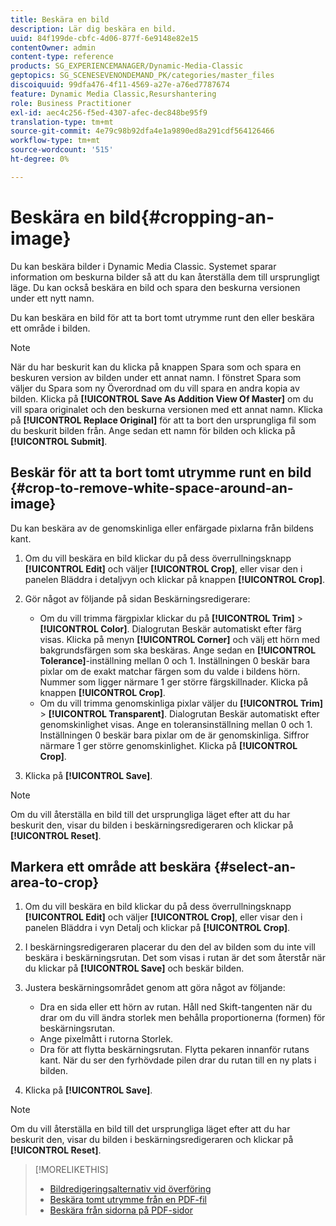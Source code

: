 ```yaml
---
title: Beskära en bild
description: Lär dig beskära en bild.
uuid: 84f199de-cbfc-4d06-877f-6e9148e82e15
contentOwner: admin
content-type: reference
products: SG_EXPERIENCEMANAGER/Dynamic-Media-Classic
geptopics: SG_SCENESEVENONDEMAND_PK/categories/master_files
discoiquuid: 99dfa476-4f11-4569-a27e-a76ed7787674
feature: Dynamic Media Classic,Resurshantering
role: Business Practitioner
exl-id: aec4c256-f5ed-4307-afec-dec848be95f9
translation-type: tm+mt
source-git-commit: 4e79c98b92dfa4e1a9890ed8a291cdf564126466
workflow-type: tm+mt
source-wordcount: '515'
ht-degree: 0%

---
```


# Beskära en bild{#cropping-an-image}

Du kan beskära bilder i Dynamic Media Classic. Systemet sparar information om beskurna bilder så att du kan återställa dem till ursprungligt läge. Du kan också beskära en bild och spara den beskurna versionen under ett nytt namn.

Du kan beskära en bild för att ta bort tomt utrymme runt den eller beskära ett område i bilden.

>[!NOTE]
>
>När du har beskurit kan du klicka på knappen Spara som och spara en beskuren version av bilden under ett annat namn. I fönstret Spara som väljer du Spara som ny Överordnad om du vill spara en andra kopia av bilden. Klicka på **[!UICONTROL Save As Addition View Of Master]** om du vill spara originalet och den beskurna versionen med ett annat namn. Klicka på **[!UICONTROL Replace Original]** för att ta bort den ursprungliga fil som du beskurit bilden från. Ange sedan ett namn för bilden och klicka på **[!UICONTROL Submit]**.

## Beskär för att ta bort tomt utrymme runt en bild {#crop-to-remove-white-space-around-an-image}

Du kan beskära av de genomskinliga eller enfärgade pixlarna från bildens kant.

1. Om du vill beskära en bild klickar du på dess överrullningsknapp **[!UICONTROL Edit]** och väljer **[!UICONTROL Crop]**, eller visar den i panelen Bläddra i detaljvyn och klickar på knappen **[!UICONTROL Crop]**.
1. Gör något av följande på sidan Beskärningsredigerare:

   * Om du vill trimma färgpixlar klickar du på **[!UICONTROL Trim]** > **[!UICONTROL Color]**. Dialogrutan Beskär automatiskt efter färg visas. Klicka på menyn **[!UICONTROL Corner]** och välj ett hörn med bakgrundsfärgen som ska beskäras. Ange sedan en **[!UICONTROL Tolerance]**-inställning mellan 0 och 1. Inställningen 0 beskär bara pixlar om de exakt matchar färgen som du valde i bildens hörn. Nummer som ligger närmare 1 ger större färgskillnader. Klicka på knappen **[!UICONTROL Crop]**.
   * Om du vill trimma genomskinliga pixlar väljer du **[!UICONTROL Trim]** > **[!UICONTROL Transparent]**. Dialogrutan Beskär automatiskt efter genomskinlighet visas. Ange en toleransinställning mellan 0 och 1. Inställningen 0 beskär bara pixlar om de är genomskinliga. Siffror närmare 1 ger större genomskinlighet. Klicka på **[!UICONTROL Crop]**.

1. Klicka på **[!UICONTROL Save]**.

>[!NOTE]
>
>Om du vill återställa en bild till det ursprungliga läget efter att du har beskurit den, visar du bilden i beskärningsredigeraren och klickar på **[!UICONTROL Reset]**.

## Markera ett område att beskära {#select-an-area-to-crop}

1. Om du vill beskära en bild klickar du på dess överrullningsknapp **[!UICONTROL Edit]** och väljer **[!UICONTROL Crop]**, eller visar den i panelen Bläddra i vyn Detalj och klickar på **[!UICONTROL Crop]**.

1. I beskärningsredigeraren placerar du den del av bilden som du inte vill beskära i beskärningsrutan. Det som visas i rutan är det som återstår när du klickar på **[!UICONTROL Save]** och beskär bilden.
1. Justera beskärningsområdet genom att göra något av följande:

   * Dra en sida eller ett hörn av rutan. Håll ned Skift-tangenten när du drar om du vill ändra storlek men behålla proportionerna (formen) för beskärningsrutan.
   * Ange pixelmått i rutorna Storlek.
   * Dra för att flytta beskärningsrutan. Flytta pekaren innanför rutans kant. När du ser den fyrhövdade pilen drar du rutan till en ny plats i bilden.

1. Klicka på **[!UICONTROL Save]**.

>[!NOTE]
>
>Om du vill återställa en bild till det ursprungliga läget efter att du har beskurit den, visar du bilden i beskärningsredigeraren och klickar på **[!UICONTROL Reset]**.

>[!MORELIKETHIS]
>
>* [Bildredigeringsalternativ vid överföring](image-editing-options-upload.md#image-editing-options-at-upload)
>* [Beskära tomt utrymme från en PDF-fil](pdfs.md#cropping_white_space_from_a_pdf_file)
>* [Beskära från sidorna på PDF-sidor](pdfs.md#cropping_from_the_sides_of_pdf_pages)

